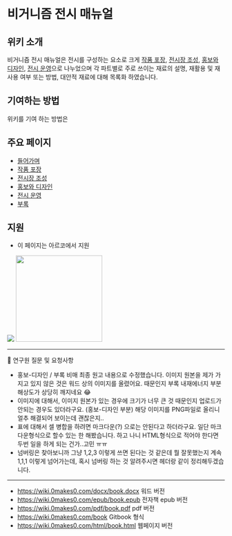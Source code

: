 # 비거니즘 전시 매뉴얼

## 위키 소개
 비거니즘 전시 매뉴얼은 전시를 구성하는 요소로 크게 [작품 포장](작품포장), [전시장 조성](전시장조성), [홍보와 디자인](홍보-디자인), [전시 운영](전시운영)으로 나누었으며 각 파트별로 주로 쓰이는 재료의 설명, 재활용 및 재사용 여부 또는 방법, 대안적 재료에 대해 목록화 하였습니다. 
 
 
## 기여하는 방법
 위키를 기여 하는 방법은 

## 주요 페이지 
* [들어가며](Introduce)
* [작품 포장](작품포장)
* [전시장 조성](전시장조성)
* [홍보와 디자인](홍보-디자인)
* [전시 운영](전시운영)
* [부록](부록)

## 지원
 - 이 페이지는 아르코에서 지원 

![](https://0makes0.com/images/arko.png) <img width=200 src="https://0makes0.com/images/zeromakeszero-logo.svg">

---
📌 연구원 질문 및 요청사항 
* 홍보-디자인 / 부록  비매 최종 원고 내용으로 수정했습니다. 이미지 원본을 제가 가지고 있지 않은 것은 워드 상의 이미지를 올렸어요. 때문인지 부록 내재에너지 부분 해상도가 상당히 깨지네요 😂
* 이미지에 대해서, 이미지 원본가 있는 경우에 크기가 너무 큰 것 때문인지 업로드가 안되는 경우도 있더라구요. (홍보-디자인 부분) 해당 이미지를 PNG파일로 올리니 얼추 해결되어 보이는데 괜찮은지..
* 표에 대해서 셀 병합을 하려면 마크다운(?) 으로는 안된다고 하더라구요. 일단 마크다운형식으로 할수 있는 한 해봤습니다. 하고 나니 HTML형식으로 적어야 한다면 두번 일을 하게 되는 건가..고민 ㅠㅠ
* 넘버링은 찾아보니까 그냥 1,2,3 이렇게 쓰면 된다는 것 같은데 뭘 잘못했는지 계속 1,1,1 이렇게 넘어가는데, 혹시 넘버링 하는 것 알려주시면 헤더랑 같이 정리해두겠습니다. 


***
* https://wiki.0makes0.com/docx/book.docx 워드 버전 
* https://wiki.0makes0.com/epub/book.epub 전자책 epub 버전 
* https://wiki.0makes0.com/pdf/book.pdf pdf 버전 
* https://wiki.0makes0.com/book Gitbook 형식
* https://wiki.0makes0.com/html/book.html 웹페이지 버전
 